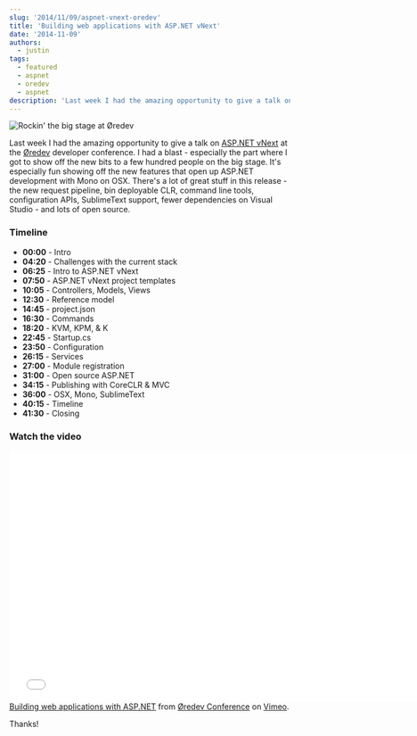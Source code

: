 ```yaml
---
slug: '2014/11/09/aspnet-vnext-oredev'
title: 'Building web applications with ASP.NET vNext'
date: '2014-11-09'
authors:
  - justin
tags:
  - featured
  - aspnet
  - oredev
  - aspnet
description: 'Last week I had the amazing opportunity to give a talk on <a href="http://asp.net/vNext" target="_blank">ASP.NET vNext</a> at the <a href="http://oredev.org" target="_blank">Øredev</a> developer conference. I had a blast - especially the part where I got to show off the new bits to a few hundred people on the big stage. It''s especially fun showing off the new features that open up ASP.NET development with Mono on OSX. There''s a lot of great stuff in this release - the new request pipeline, bin deployable CLR, command line tools, configuration APIs, SublimeText support, fewer dependencies on Visual Studio - and lots of open source.'
---
```


![Rockin' the big stage at Øredev](/img/2014/aspnet-vnext-oredev/aspnetvnext-featured.png)

Last week I had the amazing opportunity to give a talk on [ASP.NET vNext](http://asp.net/vNext) at the [Øredev](http://oredev.org) developer conference. I had a blast - especially the part where I got to show off the new bits to a few hundred people on the big stage. It's especially fun showing off the new features that open up ASP.NET development with Mono on OSX. There's a lot of great stuff in this release - the new request pipeline, bin deployable CLR, command line tools, configuration APIs, SublimeText support, fewer dependencies on Visual Studio - and lots of open source.

### Timeline

<!--truncate-->

- **00:00** - Intro
- **04:20** - Challenges with the current stack
- **06:25** - Intro to ASP.NET vNext
- **07:50** - ASP.NET vNext project templates
- **10:05** - Controllers, Models, Views
- **12:30** - Reference model
- **14:45** - project.json
- **16:30** - Commands
- **18:20** - KVM, KPM, & K
- **22:45** - Startup.cs
- **23:50** - Configuration
- **26:15** - Services
- **27:00** - Module registration
- **31:00** - Open source ASP.NET
- **34:15** - Publishing with CoreCLR & MVC
- **36:00** - OSX, Mono, SublimeText
- **40:15** - Timeline
- **41:30** - Closing

### Watch the video

<!-- markdownlint-disable-next-line -->
<div class='embed-container'><iframe title="Building web applications with ASP.NET" src="//player.vimeo.com/video/111004374?portrait=0&amp;color=c9ff23" width="750" height="450" frameborder="0" webkitallowfullscreen mozallowfullscreen allowfullscreen></iframe></div>
<!-- markdownlint-disable-next-line -->
<a href="http://vimeo.com/111004374">Building web applications with ASP.NET</a> from <a href="http://vimeo.com/user4280938">&Oslash;redev Conference</a> on <a href="https://vimeo.com">Vimeo</a>.

Thanks!
